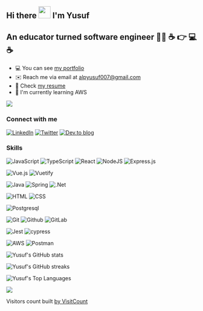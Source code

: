 ## Hi there <img src="https://c.tenor.com/Wx9IEmZZXSoAAAAi/hi.gif" width="32"> I'm Yusuf

## An educator turned software engineer 👨‍🏫 ☕  👉 💻 ☕

- 💻 You can see [my portfolio](https://yusufalp.github.io/onepage) 
- ✉️ Reach me via email at [alpyusuf007@gmail.com](alpyusuf007@gmail.com)
- 📃 Check [my resume](https://yusufalp.github.io/onepage/public/Resume_Yusuf_Alp.pdf)
- 🧠 I'm currently learning AWS

[![](https://img.shields.io/badge/Buy%20Me%20a%20Coffee-ffdd00?style=flat&logo=buy-me-a-coffee&logoColor=black)](https://www.buymeacoffee.com/yusuf.alp) 

### Connect with me
[![LinkedIn](https://img.shields.io/badge/LinkedIn-0077B5?style=for-the-badge&logo=linkedin&logoColor=white)](https://www.linkedin.com/in/yusuf-alp/) 
[![Twitter](https://img.shields.io/badge/Twitter-08a0e9?style=for-the-badge&logo=twitter&logoColor=white)](https://twitter.com/yalp122)
[![Dev.to blog](https://img.shields.io/badge/dev.to-0A0A0A?style=for-the-badge&logo=dev.to&logoColor=white)](https://dev.to/yusufalp)

### Skills

![JavaScript](https://img.shields.io/badge/JavaScript-F7DF1E?style=for-the-badge&logo=javascript&logoColor=white)
![TypeScript](https://img.shields.io/badge/TypeScript-007ACC?style=for-the-badge&logo=typescript&logoColor=white)
![React](https://img.shields.io/badge/React-61DAFB?style=for-the-badge&logo=react&logoColor=white)
![NodeJS](https://img.shields.io/badge/node.js-6DA55F?style=for-the-badge&logo=node.js&logoColor=white)
![Express.js](https://img.shields.io/badge/express.js-%23404d59.svg?style=for-the-badge&logo=express&logoColor=%2361DAFB)

![Vue.js](https://img.shields.io/badge/vuejs-%2335495e.svg?style=for-the-badge&logo=vuedotjs&logoColor=%234FC08D)
![Vuetify](https://img.shields.io/badge/Vuetify-1867C0?style=for-the-badge&logo=vuetify&logoColor=AEDDFF)

![Java](https://img.shields.io/badge/java-f89820.svg?style=for-the-badge&logo=java&logoColor=white)
![Spring](https://img.shields.io/badge/spring-%236DB33F.svg?style=for-the-badge&logo=spring&logoColor=white)
![.Net](https://img.shields.io/badge/.NET-5C2D91?style=for-the-badge&logo=.net&logoColor=white)

![HTML](https://img.shields.io/badge/HTML5-E34F26?style=for-the-badge&logo=html5&logoColor=white)
![CSS](https://img.shields.io/badge/CSS-1572B6?&style=for-the-badge&logo=css3&logoColor=white)

![Postgresql](https://img.shields.io/badge/postgresql-4169E1?style=for-the-badge&logo=postgresql&logoColor=white)

![Git](https://img.shields.io/badge/git-F05032.svg?&style=for-the-badge&logo=git&logoColor=white)
![Github](https://img.shields.io/badge/github-181717.svg?&style=for-the-badge&logo=github&logoColor=white)
![GitLab](https://img.shields.io/badge/gitlab-%23181717.svg?style=for-the-badge&logo=gitlab&logoColor=white)

![Jest](https://img.shields.io/badge/jest-C21325.svg?&style=for-the-badge&logo=jest&logoColor=white)
![cypress](https://img.shields.io/badge/-cypress-%23E5E5E5?style=for-the-badge&logo=cypress&logoColor=058a5e)

![AWS](https://img.shields.io/badge/AWS-%23FF9900.svg?style=for-the-badge&logo=amazon-aws&logoColor=white)
![Postman](https://img.shields.io/badge/Postman-FF6C37?style=for-the-badge&logo=postman&logoColor=white)

![Yusuf's GitHub stats](https://github-readme-stats.vercel.app/api?username=yusufalp&show_icons=true&count_private=true&title_color=f97316&text_color=000000&icon_color=f97316&bg_color=ffffff&show_icons=true)

![Yusuf's GitHub streaks](https://github-readme-streak-stats.herokuapp.com/?user=yusufalp)

![Yusuf's Top Languages](https://github-readme-stats.vercel.app/api/top-langs/?username=yusufalp&custom_title=Yusuf&apos;s%20%Top%20%Languages)

![](https://visitcount.itsvg.in/api?id=yusufalp&label=Visitors&color=12&icon=5&pretty=true)

Visitors count built [by VisitCount](https://visitcount.itsvg.in)
